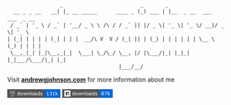 ```
                 _                         _       _
  __ _ _ __   __| |_ __ _____      ____ _ (_) ___ | |__  _ __  ___  ___  _ __
 / _` | '_ \ / _` | '__/ _ \ \ /\ / / _` || |/ _ \| '_ \| '_ \/ __|/ _ \| '_ \
| (_| | | | | (_| | | |  __/\ V  V / (_| || | (_) | | | | | | \__ \ (_) | | | |
 \__,_|_| |_|\__,_|_|  \___| \_/\_/ \__, |/ |\___/|_| |_|_| |_|___/\___/|_| |_|
                                    |___/__/
```

Visit [**andrewgjohnson.com**](https://www.andrewgjohnson.com/) for more information about me

[![Packagist Downloads](https://raw.githubusercontent.com/andrewgjohnson/andrewgjohnson/main/packagist-badge.png)](https://packagist.org/packages/andrewgjohnson/)
[![npm Downloads](https://raw.githubusercontent.com/andrewgjohnson/andrewgjohnson/main/npm-badge.png)](https://www.npmjs.com/~andrewgjohnsonjs)
